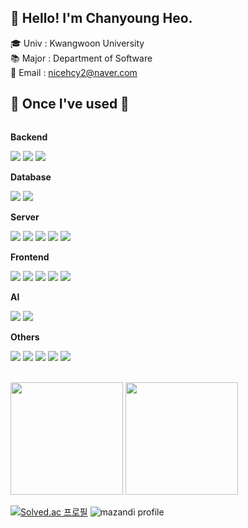 ## 👋 Hello! I'm Chanyoung Heo.

🎓 Univ : Kwangwoon University<br>
📚 Major : Department of Software<br>
📩 Email : nicehcy2@naver.com

## 🔨 Once I've used 🔨
<div style="display:flex; flex-direction:column; align-items:flex-start;">
    <!-- Backend.  -->
    <p><strong>Backend</strong></p>
    <div>
        <img src="https://img.shields.io/badge/Java-007396?style=for-the-badge&logo=Java&logoColor=white"> 
        <img src="https://img.shields.io/badge/Spring-Boot-6DB33F?style=for-the-badge&logo=spring-boot&logoColor=white">
        <img src="https://img.shields.io/badge/flask-000000?style=for-the-badge&logo=flask&logoColor=white">
    </div>
    <!-- Database -->
    <p><strong>Database</strong></p>
    <div>
        <img src="https://img.shields.io/badge/mysql-4479A1?style=for-the-badge&logo=mysql&logoColor=white">
        <img src="https://img.shields.io/badge/postgresql-4169E1?style=for-the-badge&logo=postgresql&logoColor=white">
    </div>
    <!-- Server -->
    <p><strong>Server</strong></p>
    <div>
        <img src="https://img.shields.io/badge/linux-FCC624?style=for-the-badge&logo=linux&logoColor=black"> 
        <img src="https://img.shields.io/badge/amazonec2-FF9900?style=for-the-badge&logo=amazonec2&logoColor=white"> 
        <img src="https://img.shields.io/badge/amazons3-569A31?style=for-the-badge&logo=amazons3&logoColor=white">
        <img src="https://img.shields.io/badge/amazonroute53-8C4FFF?style=for-the-badge&logo=amazonroute53&logoColor=white">
        <img src="https://img.shields.io/badge/awslambda-B6A272?style=for-the-badge&logo=awslambda&logoColor=white">
    </div>
    <!-- Frontend -->
    <p><strong>Frontend</strong></p>
    <div>
        <img src="https://img.shields.io/badge/html5-E34F26?style=flat-square&logo=html5&logoColor=white"> 
        <img src="https://img.shields.io/badge/css-1572B6?style=flat-square&logo=css3&logoColor=white"> 
        <img src="https://img.shields.io/badge/javascript-F7DF1E?style=flat-square&logo=javascript&logoColor=black"> 
        <img src="https://img.shields.io/badge/bootstrap-7952B3?style=flat-square&logo=bootstrap&logoColor=white">
        <img src="https://img.shields.io/badge/react-61DAFB?style=flat-square&logo=reactp&logoColor=white">
    </div>
    <!-- Frontend -->
    <p><strong>AI</strong></p>
    <div>
        <img src="https://img.shields.io/badge/python-3776AB?style=flat-square&logo=python&logoColor=white"> 
        <img src="https://img.shields.io/badge/pytorch-EE4C2C?style=flat-square&logo=pytorch&logoColor=white"> 
    </div>
    <!-- Others -->
    <p><strong>Others</strong></p>
    <div>
        <img src="https://img.shields.io/badge/Unity-000000?style=flat-square&logo=Unity&logoColor=white">
        <img src="https://img.shields.io/badge/Andoid Studio-3DDC84?style=flat-square&logo=android studio&logoColor=white">
        <img src="https://img.shields.io/badge/C-A8B9CC?style=flat-square&logo=C&logoColor=white">
        <img src="https://img.shields.io/badge/cplusplus-00599C?style=flat-square&logo=cplusplus&logoColor=white">
        <img src="https://img.shields.io/badge/dotnet-512BD4?style=flat-square&logo=dotnet&logoColor=white">
        
</div><br>
</div>

<p>
  <img height="180em" src="https://readmestats.999857.xyz/api?username=nicehcy2&show_icons=true&include_all_commits=true&bg_color=30,e96443,904e95&title_color=fff&text_color=fff">
  <img height="180em" src="https://readmestats.999857.xyz/api/top-langs/?username=nicehcy2&layout=compact&bg_color=30,e96443,904e95&title_color=fff&text_color=fff">
</p>

[![Solved.ac 프로필](http://mazassumnida.wtf/api/v2/generate_badge?boj=nicehcy2)](https://solved.ac/nicehcy2)
![mazandi profile](http://mazandi.herokuapp.com/api?handle=nicehcy2&theme=dark)
